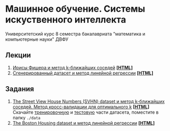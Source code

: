 # Машинное обучение. Системы искуственного интеллекта
Университетский курс 8 семестра бакалавриата "математика и компьютерные науки" ДВФУ
## Лекции
1. [Ирисы Фишера и метод k-ближайших соседей](https://github.com/ivanovskii/MachineLearning-Subject/tree/main/notebooks/lectures/%E2%84%961) [**[HTML]**](http://htmlpreview.github.io/?https://github.com/ivanovskii/MachineLearning-Subject/blob/main/notebooks/lectures/%E2%84%961/%E2%84%961%20kNN%20(09.03).html)
2. [Сгенерированный датасет и метод линейной регрессии](https://github.com/ivanovskii/MachineLearning-Subject/tree/main/notebooks/lectures/%E2%84%962) [**[HTML]**](http://htmlpreview.github.io/?https://github.com/ivanovskii/MachineLearning-Subject/blob/main/notebooks/lectures/%E2%84%962/%E2%84%962%20LinearRegression%20(23.03).html)
## Задания
1. [The Street View House Numbers (SVHN) dataset и метод k-ближайших соседей. Метод кросс-валидации для оптимального k](https://github.com/ivanovskii/MachineLearning-Subject/tree/main/notebooks/tasks/%E2%84%962) [**[HTML]**](http://htmlpreview.github.io/?https://github.com/ivanovskii/MachineLearning-Subject/blob/main/notebooks/tasks/%E2%84%961/%E2%84%961.html) \
Скачайте [тренировочную](http://ufldl.stanford.edu/housenumbers/train_32x32.mat) и [тестовую](http://ufldl.stanford.edu/housenumbers/test_32x32.mat) части датасета, поместите в папку `./data`
2. [The Boston Housing dataset и метод линейной регрессии](https://github.com/ivanovskii/MachineLearning-Subject/tree/main/notebooks/tasks/%E2%84%962) [**[HTML]**](http://htmlpreview.github.io/?https://github.com/ivanovskii/MachineLearning-Subject/blob/main/notebooks/tasks/%E2%84%962/%E2%84%962.html)